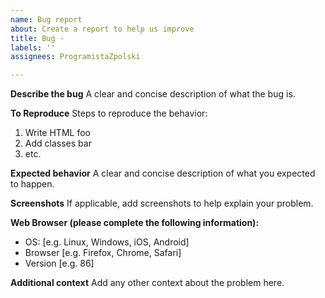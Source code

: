 ```yaml
---
name: Bug report
about: Create a report to help us improve
title: Bug -
labels: ''
assignees: ProgramistaZpolski

---
```


**Describe the bug**
A clear and concise description of what the bug is.

**To Reproduce**
Steps to reproduce the behavior:
1. Write HTML foo
2. Add classes bar
3. etc.

**Expected behavior**
A clear and concise description of what you expected to happen.

**Screenshots**
If applicable, add screenshots to help explain your problem.

**Web Browser (please complete the following information):**
 - OS: [e.g. Linux, Windows, iOS, Android]
 - Browser [e.g. Firefox, Chrome, Safari]
 - Version [e.g. 86]

**Additional context**
Add any other context about the problem here.
